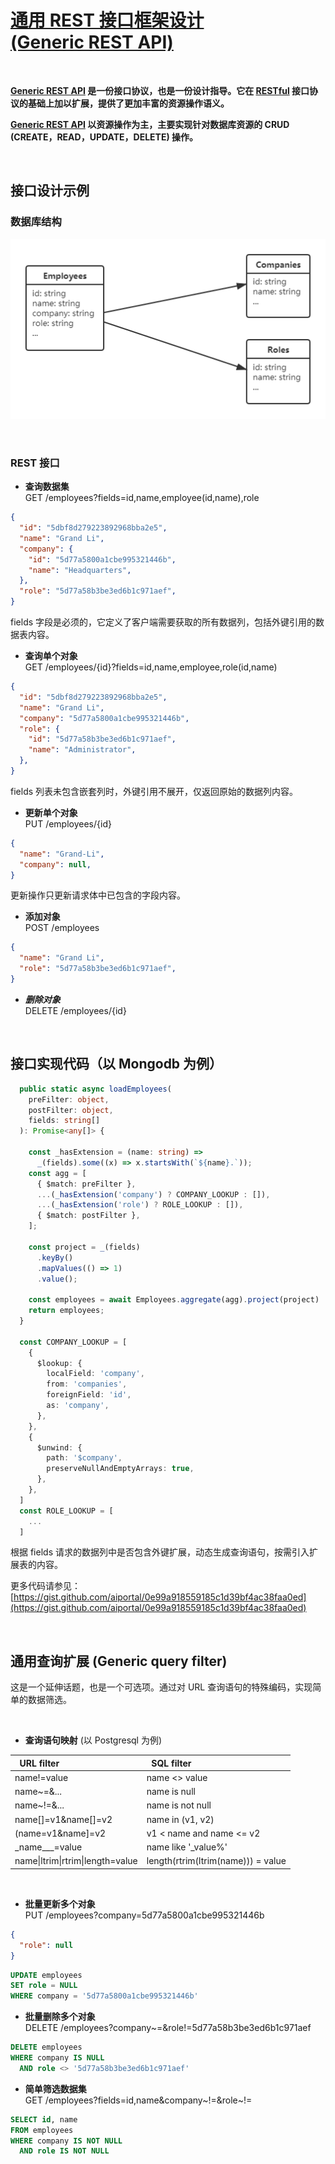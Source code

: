 # [通用 REST 接口框架设计 <br/> (Generic REST API)](https://aiportal.github.io/generic-rest-api/)

<br/>

**[Generic REST API](https://aiportal.github.io/generic-rest-api/) 是一份接口协议，也是一份设计指导。它在 [RESTful](https://restfulapi.net/) 接口协议的基础上加以扩展，提供了更加丰富的资源操作语义。**

**[Generic REST API](https://aiportal.github.io/generic-rest-api/) 以资源操作为主，主要实现针对数据库资源的 CRUD (CREATE，READ，UPDATE，DELETE) 操作。**

<br/>

## 接口设计示例

### 数据库结构

![Employees 数据表引用 Companies 和 Roles 数据表](./data-model.png)

<br/>

### REST 接口

* **查询数据集**  
GET /employees?fields=id,name,employee(id,name),role

``` json
{
  "id": "5dbf8d279223892968bba2e5",
  "name": "Grand Li",
  "company": {
    "id": "5d77a5800a1cbe995321446b",
    "name": "Headquarters",
  },
  "role": "5d77a58b3be3ed6b1c971aef",
}
```
fields 字段是必须的，它定义了客户端需要获取的所有数据列，包括外键引用的数据表内容。

* **查询单个对象**  
GET /employees/{id}?fields=id,name,employee,role(id,name)

``` json
{
  "id": "5dbf8d279223892968bba2e5",
  "name": "Grand Li",
  "company": "5d77a5800a1cbe995321446b",
  "role": {
    "id": "5d77a58b3be3ed6b1c971aef",
    "name": "Administrator",
  },
}
```
fields 列表未包含嵌套列时，外键引用不展开，仅返回原始的数据列内容。

* **更新单个对象**  
PUT /employees/{id}
``` json
{
  "name": "Grand-Li",
  "company": null,
}
```
更新操作只更新请求体中已包含的字段内容。

* **添加对象**  
POST /employees
``` json
{
  "name": "Grand Li",
  "role": "5d77a58b3be3ed6b1c971aef",
}
```


* ***删除对象***  
DELETE /employees/{id}

<br/>

## 接口实现代码（以 Mongodb 为例）

``` typescript
  public static async loadEmployees(
    preFilter: object,
    postFilter: object,
    fields: string[]
  ): Promise<any[]> {

    const _hasExtension = (name: string) => 
      _(fields).some((x) => x.startsWith(`${name}.`));
    const agg = [
      { $match: preFilter },
      ...(_hasExtension('company') ? COMPANY_LOOKUP : []),
      ...(_hasExtension('role') ? ROLE_LOOKUP : []),
      { $match: postFilter },
    ];

    const project = _(fields)
      .keyBy()
      .mapValues(() => 1)
      .value();

    const employees = await Employees.aggregate(agg).project(project)
    return employees;
  }

  const COMPANY_LOOKUP = [
    {
      $lookup: {
        localField: 'company',
        from: 'companies',
        foreignField: 'id',
        as: 'company',
      },
    },
    {
      $unwind: {
        path: '$company',
        preserveNullAndEmptyArrays: true,
      },
    },
  ]
  const ROLE_LOOKUP = [
    ...
  ]

```
根据 fields 请求的数据列中是否包含外键扩展，动态生成查询语句，按需引入扩展表的内容。  

更多代码请参见：[https://gist.github.com/aiportal/0e99a918559185c1d39bf4ac38faa0ed](https://gist.github.com/aiportal/0e99a918559185c1d39bf4ac38faa0ed)

<br/>

## 通用查询扩展 (Generic query filter)

这是一个延伸话题，也是一个可选项。通过对 URL 查询语句的特殊编码，实现简单的数据筛选。

<br/>

* **查询语句映射** (以 Postgresql 为例)

| &nbsp; **URL filter** |  &nbsp; **SQL filter** |
| :--------- | :--------- |
| name!=value | name <> value |
| name~=&... | name is null |
| name~!=&... | name is not null |
| name[]=v1&name[]=v2 | name in (v1, v2) |
| (name=v1&name]=v2 | v1 < name and name <= v2 |
| \_name___=value | name like '_value%' |
| name\|ltrim\|rtrim\|length=value | length(rtrim(ltrim(name))) = value  

<br/>

* **批量更新多个对象**  
PUT /employees?company=5d77a5800a1cbe995321446b
``` json
{
  "role": null
}
```
``` sql
UPDATE employees
SET role = NULL
WHERE company = '5d77a5800a1cbe995321446b'
```

* **批量删除多个对象**  
DELETE /employees?company~=&role!=5d77a58b3be3ed6b1c971aef

``` sql
DELETE employees
WHERE company IS NULL
  AND role <> '5d77a58b3be3ed6b1c971aef'
```

* **简单筛选数据集**  
GET /employees?fields=id,name&company~!=&role~!=

``` sql
SELECT id, name
FROM employees
WHERE company IS NOT NULL
  AND role IS NOT NULL
```

<br/>
<br/>
